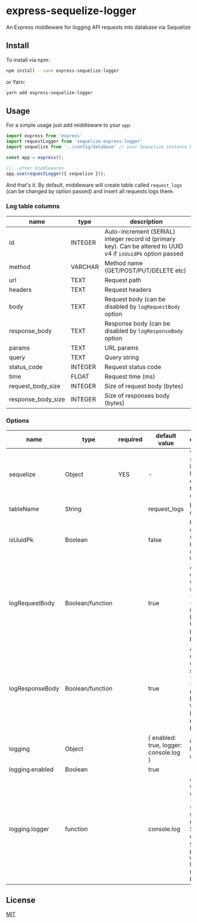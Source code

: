 # express-sequelize-logger

An Express middleware for logging API requests into database via Sequelize

## Install

To install via npm:

```bash
npm install --save express-sequelize-logger
```

or Yarn:

```bash
yarn add express-sequelize-logger
```

## Usage

For a simple usage just add middleware to your `app`:

```javascript
import express from 'express'
import requestLogger from 'sequelize-express-logger'
import sequelize from '../config/database' // your Sequelize instance here

const app = express();

//...other middlewares
app.use(requestLogger({ sequelize })); 
```

And that's it. By default, middleware will create table called `request_logs` (can be changed by option passed)
and insert all requests logs there.

### Log table columns

| name               | type    | description                                                                                                    |
|--------------------|---------|----------------------------------------------------------------------------------------------------------------|
| id                 | INTEGER | Auto-increment (SERIAL) integer record id (primary key). Can be altered to UUID v4 if `isUuidPk` option passed |
| method             | VARCHAR | Method name (GET/POST/PUT/DELETE etc)                                                                          |
| url                | TEXT    | Request path                                                                                                   |
| headers            | TEXT    | Request headers                                                                                                |
| body               | TEXT    | Request body (can be disabled by `logRequestBody` option                                                       |
| response_body               | TEXT    | Response body (can be disabled by `logResponseBody` option                                                       |
| params             | TEXT    | URL params                                                                                                     |
| query              | TEXT    | Query string                                                                                                   |
| status_code        | INTEGER | Request status code                                                                                            |
| time               | FLOAT   | Request time (ms)                                                                                              |
| request_body_size  | INTEGER | Size of request body (bytes)                                                                                   |
| response_body_size | INTEGER | Size of responses body (bytes)                                                                                 |

### Options

| name            | type             | required | default value                          | description                                                                                                                    |
|-----------------|------------------|----------|----------------------------------------|--------------------------------------------------------------------------------------------------------------------------------|
| sequelize       | Object           | YES      | -                                      | Your app `sequelize` instance. Usually exported from db config file.                                                           |
| tableName       | String           |          | request_logs                           | Log table name                                                                                                                 |
| isUuidPk        | Boolean          |          | false                                  | If `true`, `id` column (primary key) will be of type `UUID(v4)`                                                                |
| logRequestBody  | Boolean/function |          | true                                   | A boolean or function with signature `(req) => {}`, should return Boolean. Whether to log request bodies.                      |
| logResponseBody | Boolean/function |          | true                                   | A boolean or function with signature `(req) => {}`, should return Boolean. Whether to log response bodies                      |
| logging         | Object           |          | { enabled: true, logger: console.log } | Console logger options                                                                                                         |
| logging.enabled | Boolean          |          | true                                   |                                                                                                                                |
| logging.logger  | function         |          | console.log                            | A function with signature `(message) => {}`, should return String. For example, you can pass your `winston` logger method here |

## License

[MIT](http://vjpr.mit-license.org)
